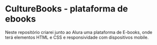 # CultureBooks - plataforma de ebooks

Neste repositório criarei junto ao Alura uma plataforma de E-books, onde terá elementos HTML e CSS e responsividade com dispositivos mobile.
